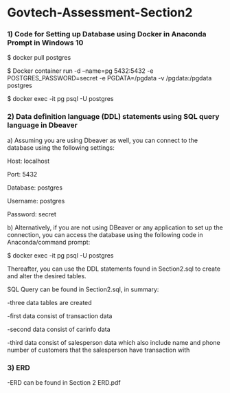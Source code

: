 # Govtech-Assessment-Section2


### 1) Code for Setting up Database using Docker in Anaconda Prompt in Windows 10

$ docker pull postgres

$ Docker container run -d –name=pg 5432:5432 -e POSTGRES_PASSWORD=secret -e PGDATA=/pgdata -v /pgdata:/pgdata postgres

$ docker exec -it pg psql -U postgres



### 2) Data definition language (DDL) statements using SQL query language in Dbeaver

a) Assuming you are using Dbeaver as well, you can connect to the database using the following settings:

Host: localhost

Port: 5432

Database: postgres

Username: postgres

Password: secret


b) Alternatively, if you are not using DBeaver or any application to set up the connection, you can access the database using the following code in Anaconda/command prompt:

$ docker exec -it pg psql -U postgres

Thereafter, you can use the DDL statements found in Section2.sql to create and alter the desired tables.




SQL Query can be found in Section2.sql, in summary:

-three data tables are created

-first data consist of transaction data

-second data consist of carinfo data

-third data consist of salesperson data which also include name and phone number of customers that the salesperson have transaction with


### 3) ERD 

-ERD can be found in Section 2 ERD.pdf
